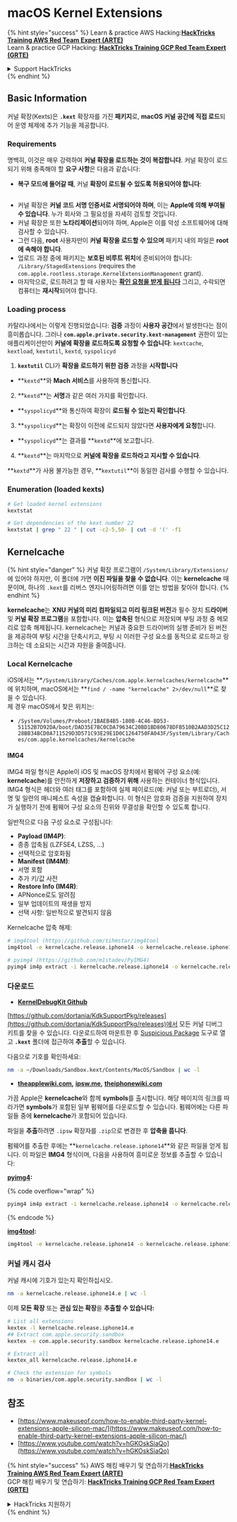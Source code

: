 # macOS Kernel Extensions

{% hint style="success" %}
Learn & practice AWS Hacking:<img src="../../../.gitbook/assets/arte.png" alt="" data-size="line">[**HackTricks Training AWS Red Team Expert (ARTE)**](https://training.hacktricks.xyz/courses/arte)<img src="../../../.gitbook/assets/arte.png" alt="" data-size="line">\
Learn & practice GCP Hacking: <img src="../../../.gitbook/assets/grte.png" alt="" data-size="line">[**HackTricks Training GCP Red Team Expert (GRTE)**<img src="../../../.gitbook/assets/grte.png" alt="" data-size="line">](https://training.hacktricks.xyz/courses/grte)

<details>

<summary>Support HackTricks</summary>

* Check the [**subscription plans**](https://github.com/sponsors/carlospolop)!
* **Join the** 💬 [**Discord group**](https://discord.gg/hRep4RUj7f) or the [**telegram group**](https://t.me/peass) or **follow** us on **Twitter** 🐦 [**@hacktricks\_live**](https://twitter.com/hacktricks\_live)**.**
* **Share hacking tricks by submitting PRs to the** [**HackTricks**](https://github.com/carlospolop/hacktricks) and [**HackTricks Cloud**](https://github.com/carlospolop/hacktricks-cloud) github repos.

</details>
{% endhint %}

## Basic Information

커널 확장(Kexts)은 **`.kext`** 확장자를 가진 **패키지**로, **macOS 커널 공간에 직접 로드**되어 운영 체제에 추가 기능을 제공합니다.

### Requirements

명백히, 이것은 매우 강력하여 **커널 확장을 로드하는 것이 복잡합니다**. 커널 확장이 로드되기 위해 충족해야 할 **요구 사항**은 다음과 같습니다:

* **복구 모드에 들어갈 때**, 커널 **확장이 로드될 수 있도록 허용되어야 합니다**:

<figure><img src="../../../.gitbook/assets/image (327).png" alt=""><figcaption></figcaption></figure>

* 커널 확장은 **커널 코드 서명 인증서로 서명되어야 하며**, 이는 **Apple에 의해 부여될 수 있습니다**. 누가 회사와 그 필요성을 자세히 검토할 것입니다.
* 커널 확장은 또한 **노타리제이션**되어야 하며, Apple은 이를 악성 소프트웨어에 대해 검사할 수 있습니다.
* 그런 다음, **root** 사용자만이 **커널 확장을 로드할 수 있으며** 패키지 내의 파일은 **root에 속해야 합니다**.
* 업로드 과정 중에 패키지는 **보호된 비루트 위치**에 준비되어야 합니다: `/Library/StagedExtensions` (requires the `com.apple.rootless.storage.KernelExtensionManagement` grant).
* 마지막으로, 로드하려고 할 때 사용자는 [**확인 요청을 받게 됩니다**](https://developer.apple.com/library/archive/technotes/tn2459/_index.html) 그리고, 수락되면 컴퓨터는 **재시작**되어야 합니다.

### Loading process

카탈리나에서는 이렇게 진행되었습니다: **검증** 과정이 **사용자 공간**에서 발생한다는 점이 흥미롭습니다. 그러나 **`com.apple.private.security.kext-management`** 권한이 있는 애플리케이션만이 **커널에 확장을 로드하도록 요청할 수 있습니다**: `kextcache`, `kextload`, `kextutil`, `kextd`, `syspolicyd`

1. **`kextutil`** CLI가 **확장을 로드하기 위한 검증** 과정을 **시작합니다**
* **`kextd`**와 **Mach 서비스**를 사용하여 통신합니다.
2. **`kextd`**는 **서명**과 같은 여러 가지를 확인합니다.
* **`syspolicyd`**와 통신하여 확장이 **로드될 수 있는지 확인합니다**.
3. **`syspolicyd`**는 확장이 이전에 로드되지 않았다면 **사용자에게 요청**합니다.
* **`syspolicyd`**는 결과를 **`kextd`**에 보고합니다.
4. **`kextd`**는 마지막으로 **커널에 확장을 로드하라고 지시할 수 있습니다**.

**`kextd`**가 사용 불가능한 경우, **`kextutil`**이 동일한 검사를 수행할 수 있습니다.

### Enumeration (loaded kexts)
```bash
# Get loaded kernel extensions
kextstat

# Get dependencies of the kext number 22
kextstat | grep " 22 " | cut -c2-5,50- | cut -d '(' -f1
```
## Kernelcache

{% hint style="danger" %}
커널 확장 프로그램이 `/System/Library/Extensions/`에 있어야 하지만, 이 폴더에 가면 **이진 파일을 찾을 수 없습니다**. 이는 **kernelcache** 때문이며, 하나의 `.kext`를 리버스 엔지니어링하려면 이를 얻는 방법을 찾아야 합니다.
{% endhint %}

**kernelcache**는 **XNU 커널의 미리 컴파일되고 미리 링크된 버전**과 필수 장치 **드라이버** 및 **커널 확장 프로그램**을 포함합니다. 이는 **압축된** 형식으로 저장되며 부팅 과정 중 메모리로 압축 해제됩니다. kernelcache는 커널과 중요한 드라이버의 실행 준비가 된 버전을 제공하여 부팅 시간을 단축시키고, 부팅 시 이러한 구성 요소를 동적으로 로드하고 링크하는 데 소요되는 시간과 자원을 줄여줍니다.

### Local Kernelcache

iOS에서는 **`/System/Library/Caches/com.apple.kernelcaches/kernelcache`**에 위치하며, macOS에서는 **`find / -name "kernelcache" 2>/dev/null`**로 찾을 수 있습니다. \
제 경우 macOS에서 찾은 위치는:

* `/System/Volumes/Preboot/1BAEB4B5-180B-4C46-BD53-51152B7D92DA/boot/DAD35E7BC0CDA79634C20BD1BD80678DFB510B2AAD3D25C1228BB34BCD0A711529D3D571C93E29E1D0C1264750FA043F/System/Library/Caches/com.apple.kernelcaches/kernelcache`

#### IMG4

IMG4 파일 형식은 Apple이 iOS 및 macOS 장치에서 펌웨어 구성 요소(예: **kernelcache**)를 안전하게 **저장하고 검증하기 위해** 사용하는 컨테이너 형식입니다. IMG4 형식은 헤더와 여러 태그를 포함하여 실제 페이로드(예: 커널 또는 부트로더), 서명 및 일련의 매니페스트 속성을 캡슐화합니다. 이 형식은 암호화 검증을 지원하여 장치가 실행하기 전에 펌웨어 구성 요소의 진위와 무결성을 확인할 수 있도록 합니다.

일반적으로 다음 구성 요소로 구성됩니다:

* **Payload (IM4P)**:
* 종종 압축됨 (LZFSE4, LZSS, …)
* 선택적으로 암호화됨
* **Manifest (IM4M)**:
* 서명 포함
* 추가 키/값 사전
* **Restore Info (IM4R)**:
* APNonce로도 알려짐
* 일부 업데이트의 재생을 방지
* 선택 사항: 일반적으로 발견되지 않음

Kernelcache 압축 해제:
```bash
# img4tool (https://github.com/tihmstar/img4tool
img4tool -e kernelcache.release.iphone14 -o kernelcache.release.iphone14.e

# pyimg4 (https://github.com/m1stadev/PyIMG4)
pyimg4 im4p extract -i kernelcache.release.iphone14 -o kernelcache.release.iphone14.e
```
### 다운로드&#x20;

* [**KernelDebugKit Github**](https://github.com/dortania/KdkSupportPkg/releases)

[https://github.com/dortania/KdkSupportPkg/releases](https://github.com/dortania/KdkSupportPkg/releases)에서 모든 커널 디버그 키트를 찾을 수 있습니다. 다운로드하여 마운트한 후 [Suspicious Package](https://www.mothersruin.com/software/SuspiciousPackage/get.html) 도구로 열고 **`.kext`** 폴더에 접근하여 **추출**할 수 있습니다.

다음으로 기호를 확인하세요:
```bash
nm -a ~/Downloads/Sandbox.kext/Contents/MacOS/Sandbox | wc -l
```
* [**theapplewiki.com**](https://theapplewiki.com/wiki/Firmware/Mac/14.x)**,** [**ipsw.me**](https://ipsw.me/)**,** [**theiphonewiki.com**](https://www.theiphonewiki.com/)

가끔 Apple은 **kernelcache**와 함께 **symbols**를 출시합니다. 해당 페이지의 링크를 따라가면 **symbols**가 포함된 일부 펌웨어를 다운로드할 수 있습니다. 펌웨어에는 다른 파일들 중에 **kernelcache**가 포함되어 있습니다.

파일을 **추출**하려면 `.ipsw` 확장자를 `.zip`으로 변경한 후 **압축을 풉니다**.

펌웨어를 추출한 후에는 **`kernelcache.release.iphone14`**와 같은 파일을 얻게 됩니다. 이 파일은 **IMG4** 형식이며, 다음을 사용하여 흥미로운 정보를 추출할 수 있습니다:

[**pyimg4**](https://github.com/m1stadev/PyIMG4)**:** 

{% code overflow="wrap" %}
```bash
pyimg4 im4p extract -i kernelcache.release.iphone14 -o kernelcache.release.iphone14.e
```
{% endcode %}

[**img4tool**](https://github.com/tihmstar/img4tool)**:**
```bash
img4tool -e kernelcache.release.iphone14 -o kernelcache.release.iphone14.e
```
### 커널 캐시 검사

커널 캐시에 기호가 있는지 확인하십시오.
```bash
nm -a kernelcache.release.iphone14.e | wc -l
```
이제 **모든 확장** 또는 **관심 있는 확장**을 **추출할 수 있습니다:**
```bash
# List all extensions
kextex -l kernelcache.release.iphone14.e
## Extract com.apple.security.sandbox
kextex -e com.apple.security.sandbox kernelcache.release.iphone14.e

# Extract all
kextex_all kernelcache.release.iphone14.e

# Check the extension for symbols
nm -a binaries/com.apple.security.sandbox | wc -l
```
## 참조

* [https://www.makeuseof.com/how-to-enable-third-party-kernel-extensions-apple-silicon-mac/](https://www.makeuseof.com/how-to-enable-third-party-kernel-extensions-apple-silicon-mac/)
* [https://www.youtube.com/watch?v=hGKOskSiaQo](https://www.youtube.com/watch?v=hGKOskSiaQo)

{% hint style="success" %}
AWS 해킹 배우기 및 연습하기:<img src="../../../.gitbook/assets/arte.png" alt="" data-size="line">[**HackTricks Training AWS Red Team Expert (ARTE)**](https://training.hacktricks.xyz/courses/arte)<img src="../../../.gitbook/assets/arte.png" alt="" data-size="line">\
GCP 해킹 배우기 및 연습하기: <img src="../../../.gitbook/assets/grte.png" alt="" data-size="line">[**HackTricks Training GCP Red Team Expert (GRTE)**<img src="../../../.gitbook/assets/grte.png" alt="" data-size="line">](https://training.hacktricks.xyz/courses/grte)

<details>

<summary>HackTricks 지원하기</summary>

* [**구독 계획**](https://github.com/sponsors/carlospolop) 확인하기!
* **💬 [**Discord 그룹**](https://discord.gg/hRep4RUj7f) 또는 [**텔레그램 그룹**](https://t.me/peass)에 참여하거나 **Twitter** 🐦 [**@hacktricks\_live**](https://twitter.com/hacktricks\_live)**를 팔로우하세요.**
* **[**HackTricks**](https://github.com/carlospolop/hacktricks) 및 [**HackTricks Cloud**](https://github.com/carlospolop/hacktricks-cloud) 깃허브 리포지토리에 PR을 제출하여 해킹 팁을 공유하세요.**

</details>
{% endhint %}
